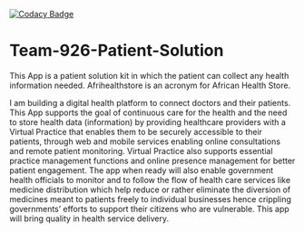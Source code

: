 [![Codacy Badge](https://app.codacy.com/project/badge/Grade/a4c572a2955f41e59a7419f8b37211f0)](https://www.codacy.com/gh/BuildForSDGCohort2/Team-926-Frontend?utm_source=github.com&amp;utm_medium=referral&amp;utm_content=BuildForSDGCohort2/Team-926-Frontend&amp;utm_campaign=Badge_Grade)


# Team-926-Patient-Solution
This App is a patient solution kit in which the patient can collect any health information needed.
Afrihealthstore is an acronym for African Health Store.

I am building a digital health platform to connect doctors and their patients. This App supports the goal of continuous care for the health and the need to store health data (information) by providing healthcare providers with a Virtual Practice that enables them to be securely accessible to their patients, through web and mobile services enabling online consultations and remote patient monitoring. Virtual Practice also supports essential practice management functions and online presence management for better patient engagement. The app when ready will also enable government health officials to monitor and to follow the flow of health care services like medicine distribution which help reduce or rather eliminate the diversion of medicines meant to patients freely to individual businesses hence crippling governments’ efforts to support their citizens who are vulnerable. This app will bring quality in health service delivery.










